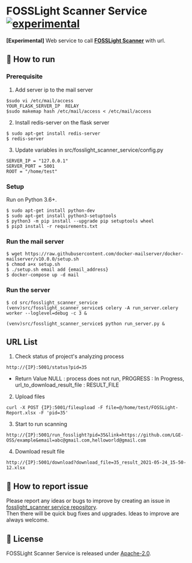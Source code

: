 # FOSSLight Scanner Service [![experimental](http://badges.github.io/stability-badges/dist/experimental.svg)](http://github.com/badges/stability-badges)
**[Experimental]** Web service to call **[FOSSLight Scanner][s]** with url.

[s]: https://github.com/fosslight/fosslight_scanner

## 🚀 How to run
### Prerequisite
1. Add server ip to the mail server
```
$sudo vi /etc/mail/access
YOUR_FLASK_SERVER_IP  RELAY
$sudo makemap hash /etc/mail/access < /etc/mail/access
```

2. Install redis-server on the flask server
```
$ sudo apt-get install redis-server
$ redis-server
```

3. Update variables in src/fosslight_scanner_service/config.py
```
SERVER_IP = "127.0.0.1"
SERVER_PORT = 5001
ROOT = "/home/test"
```

### Setup
Run on Python 3.6+.
```
$ sudo apt-get install python-dev
$ sudo apt-get install python3-setuptools
$ python3 -m pip install --upgrade pip setuptools wheel
$ pip3 install -r requirements.txt
```

### Run the mail server
```
$ wget https://raw.githubusercontent.com/docker-mailserver/docker-mailserver/v10.0.0/setup.sh
$ chmod a+x setup.sh
$ ./setup.sh email add {email_address}
$ docker-compose up -d mail
```

### Run the server
```
$ cd src/fosslight_scanner_service
(venv)src/fosslight_scanner_service$ celery -A run_server.celery worker --loglevel=debug -c 3 &
```
```
(venv)src/fosslight_scanner_service$ python run_server.py &
```


## URL List

1. Check status of project's analyzing process
```
http://{IP}:5001/status?pid=35
```
- Return Value
    NULL : process does not run, PROGRESS : In Progress, url_to_download_result_file : RESULT_FILE

2. Upload files
```
curl -X POST {IP}:5001/fileupload -F file=@/home/test/FOSSLight-Report.xlsx -F 'pid=35'
```

3. Start to run scanning
```
http://{IP}:5001/run_fosslight?pid=35&link=https://github.com/LGE-OSS/example&email=abc@gmail.com,helloworld@gmail.com
```

4. Download result file
```
http://{IP}:5001/download?download_file=35_result_2021-05-24_15-50-12.xlsx
```

## 👏 How to report issue

Please report any ideas or bugs to improve by creating an issue in [fosslight_scanner service repository][cl].    
Then there will be quick bug fixes and upgrades. Ideas to improve are always welcome.

[cl]: https://github.com/fosslight/fosslight_scanner_service/issues

## 📄 License

FOSSLight Scanner Service is released under [Apache-2.0][l].

[l]: https://github.com/fosslight/fosslight_scanner_service/blob/main/LICENSE
